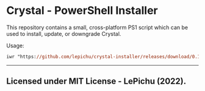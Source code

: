# Crystal - PowerShell Installer
This repository contains a small, cross-platform PS1 script which can be used to install, update, or downgrade Crystal.

Usage:
```ps
iwr "https://github.com/lepichu/crystal-installer/releases/download/0.1/crystal-installer.ps1" | iex # Pass an optional paramater which refers to a version of crystal which you want to install.
```

--- 
Licensed under MIT License - LePichu (2022). 
---